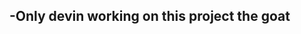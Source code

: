 -Only devin working on this project the goat
-

<!---
DevinVarner/DevinVarner is a ✨ special ✨ repository because its `README.md` (this file) appears on your GitHub profile.
You can click the Preview link to take a look at your changes.
--->
